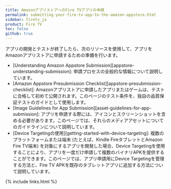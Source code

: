 ```yaml
---
title: AmazonアプリストアへのFire TVアプリの申請
permalink: submitting-your-fire-tv-app-to-the-amazon-appstore.html
sidebar: firetv_ja
product: Fire TV
toc: false
github: true
---
```


アプリの開発とテストが終了したら、次のリソースを使用して、アプリをAmazonアプリストアに申請するための準備を行います。

*  [Understanding Amazon Appstore Submission][appstore-understanding-submission]: 申請プロセスの全般的な情報について説明しています。
*  [Amazon Appstore Presubmission Checklist][appstore-presubmission-checklist]: Amazonアプリストアに申請したアプリまたはゲームは、テストに合格して初めて公開されます。このページのテスト条件を、独自の品質保証テストのガイドとして使用します。
*  [Image Guidelines for App Submission][asset-guidelines-for-app-submission]: アプリを申請する際には、アイコンとスクリーンショットを含める必要があります。このページでは、それらのメディアアセットについてのガイドラインについて説明しています。
* [Device Targetingの使用][getting-started-with-device-targeting]: 複数のプラットフォームまたは端末 (たとえば、Kindle FireタブレットとAmazon Fire TV端末) を対象にするアプリを開発した場合、Device Targetingを使用することにより、アプリを一度だけ申請して複数のバイナリAPKを提供することができます。このページでは、アプリ申請用にDevice Targetingを管理する方法と、Fire TV APKを既存のタブレットアプリに追加する方法について説明しています。

{% include links.html %}

